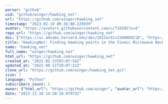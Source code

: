 ```yaml
---
parser: "github"
uid: "github/winger/hawking_net"
url: "https://github.com/winger/hawking_net"
timestamp: "2023-02-19 00:38:08.226939"
avatar: "https://avatars.githubusercontent.com/u/734585?v=4"
repo_url: "https://github.com/winger/hawking_net"
doi: ["https://ui.adsabs.harvard.edu/abs/2022arXiv220806021B", "https://ui.adsabs.harvard.edu/abs/2023ascl.soft02008B/abstract"]
title: "HawkingNet: Finding Hawking points in the Cosmic Microwave Background"
name: "hawking_net"
full_name: "winger/hawking_net"
html_url: "https://github.com/winger/hawking_net"
created_at: "2022-02-23T03:07:54Z"
updated_at: "2022-08-11T20:07:22Z"
clone_url: "https://github.com/winger/hawking_net.git"
size: 7
language: "Python"
subscribers_count: 1
owner: {"html_url": "https://github.com/winger", "avatar_url": "https://avatars.githubusercontent.com/u/734585?v=4", "login": "winger", "type": "User"}
date: "2023-11-18 14:20:10.079732"
---
```

